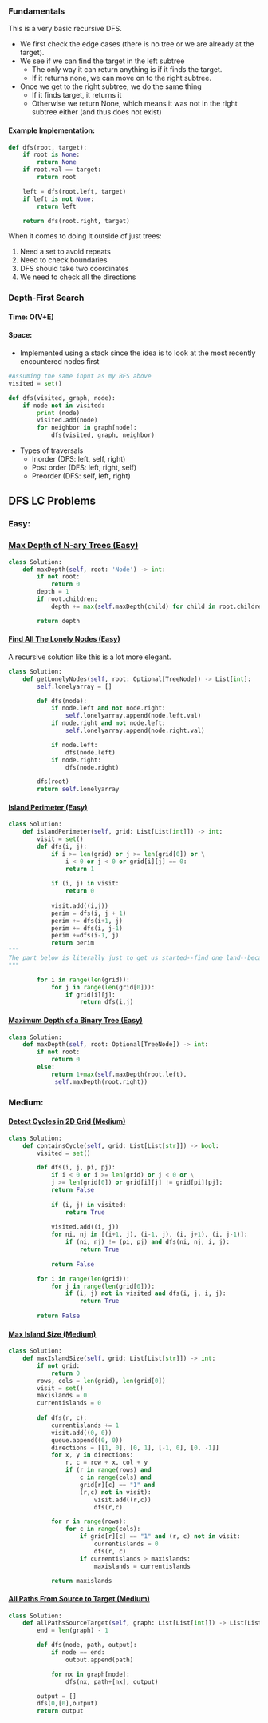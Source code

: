 ### Fundamentals

This is a very basic recursive DFS. 

- We first check the edge cases (there is no tree or we are already at the target). 
- We see if we can find the target in the left subtree  
	- The only way it can return anything is if it finds the target.
	- If it returns none, we can move on to the right subtree.
- Once we get to the right subtree, we do the same thing
	- If it finds target, it returns it
	- Otherwise we return None, which means it was not in the right subtree either (and thus does not exist)

#### Example Implementation:

```python
def dfs(root, target):
	if root is None:
		return None
	if root.val == target:
		return root 

	left = dfs(root.left, target)
	if left is not None:
		return left

	return dfs(root.right, target)
```

When it comes to doing it outside of just trees:
1. Need a set to avoid repeats
2. Need to check boundaries
3. DFS should take two coordinates
4. We need to check all the directions




### Depth-First Search 
#### Time: O(V+E)
#### Space: 
- Implemented using a stack since the idea is to look at the most recently encountered nodes first
```python
#Assuming the same input as my BFS above
visited = set() 

def dfs(visited, graph, node): 
    if node not in visited:
        print (node)
        visited.add(node)
        for neighbor in graph[node]:
            dfs(visited, graph, neighbor)
```

- Types of traversals
	- Inorder (DFS: left, self, right)
	- Post order (DFS: left, right, self)
	- Preorder (DFS: self, left, right)


## DFS LC Problems 

### Easy:


### [Max Depth of N-ary Trees (Easy)](https://leetcode.com/problems/maximum-depth-of-n-ary-tree/description/)

```python
class Solution:
	def maxDepth(self, root: 'Node') -> int:
		if not root:
			return 0
		depth = 1
		if root.children:
			depth += max(self.maxDepth(child) for child in root.children)

		return depth
```



#### [Find All The Lonely Nodes (Easy)](https://leetcode.com/problems/find-all-the-lonely-nodes/description/)
A recursive solution like this is a lot more elegant.

```python
class Solution:
	def getLonelyNodes(self, root: Optional[TreeNode]) -> List[int]:
		self.lonelyarray = []

		def dfs(node):
			if node.left and not node.right:
				self.lonelyarray.append(node.left.val)
			if node.right and not node.left:
				self.lonelyarray.append(node.right.val)

			if node.left:
				dfs(node.left)
			if node.right:
				dfs(node.right)

		dfs(root)
		return self.lonelyarray
```


#### [Island Perimeter (Easy)](https://leetcode.com/problems/island-perimeter/)

```python
class Solution:
	def islandPerimeter(self, grid: List[List[int]]) -> int:
		visit = set()
		def dfs(i, j):
			if i >= len(grid) or j >= len(grid[0]) or \
				i < 0 or j < 0 or grid[i][j] == 0:
				return 1
				
			if (i, j) in visit:
				return 0
			
			visit.add((i,j))
			perim = dfs(i, j + 1)
			perim += dfs(i+1, j)
			perim += dfs(i, j-1)
			perim +=dfs(i-1, j)
			return perim 
"""
The part below is literally just to get us started--find one land--because we are guaranteed that all the land is connected.
"""

		for i in range(len(grid)):
			for j in range(len(grid[0])):
				if grid[i][j]:
					return dfs(i,j)
```


#### [Maximum Depth of a Binary Tree (Easy)](https://leetcode.com/problems/maximum-depth-of-binary-tree/description/)

```python
class Solution:
	def maxDepth(self, root: Optional[TreeNode]) -> int:
		if not root:
			return 0 
		else:
			return 1+max(self.maxDepth(root.left),
			 self.maxDepth(root.right))
```


### Medium:


#### [Detect Cycles in 2D Grid (Medium)](https://leetcode.com/problems/detect-cycles-in-2d-grid/description/)

```python
class Solution:
    def containsCycle(self, grid: List[List[str]]) -> bool:
        visited = set()

        def dfs(i, j, pi, pj):
            if i < 0 or i >= len(grid) or j < 0 or \
            j >= len(grid[0]) or grid[i][j] != grid[pi][pj]:
            return False
            
            if (i, j) in visited:
                return True
            
            visited.add((i, j))
            for ni, nj in [(i+1, j), (i-1, j), (i, j+1), (i, j-1)]:
                if (ni, nj) != (pi, pj) and dfs(ni, nj, i, j):
                    return True
            
            return False

        for i in range(len(grid)):
            for j in range(len(grid[0])):
                if (i, j) not in visited and dfs(i, j, i, j):
                    return True
                
        return False

```

#### [Max Island Size (Medium)](https://leetcode.com/problems/max-area-of-island/)

```python
class Solution:
	def maxIslandSize(self, grid: List[List[str]]) -> int:
		if not grid:
			return 0
		rows, cols = len(grid), len(grid[0])
		visit = set()
		maxislands = 0
		currentislands = 0
		
		def dfs(r, c):
			currentislands += 1
			visit.add((0, 0))
			queue.append((0, 0))
			directions = [[1, 0], [0, 1], [-1, 0], [0, -1]]
			for x, y in directions:
				r, c = row + x, col + y
				if (r in range(rows) and
					c in range(cols) and
					grid[r][c] == "1" and
					(r,c) not in visit):
						visit.add((r,c))
						dfs(r,c)

			for r in range(rows):
				for c in range(cols):
					if grid[r][c] == "1" and (r, c) not in visit:
						currentislands = 0
						dfs(r, c)
					if currentislands > maxislands:
						maxislands = currentislands

			return maxislands
```



#### [All Paths From Source to Target (Medium)](https://leetcode.com/problems/all-paths-from-source-to-target/)

```python
class Solution:
    def allPathsSourceTarget(self, graph: List[List[int]]) -> List[List[int]]:
        end = len(graph) - 1

        def dfs(node, path, output):
            if node == end:
                output.append(path)

            for nx in graph[node]:
                dfs(nx, path+[nx], output)

        output = []
        dfs(0,[0],output)
        return output

```
